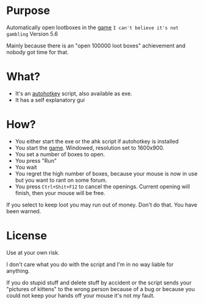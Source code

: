 # Purpose

Automatically open lootboxes in the [game](http://store.steampowered.com/app/733990/I_Cant_Believe_Its_Not_Gambling/) `I can't believe it's not gambling` Version 5.6

Mainly because there is an "open 100000 loot boxes" achievement and nobody got time for that.

# What?

- It's an [autohotkey](https://autohotkey.com/) script, also available as exe.
- It has a self explanatory gui

# How?

- You either start the exe or the ahk script if autohotkey is installed
- You start the [game](http://store.steampowered.com/app/733990/I_Cant_Believe_Its_Not_Gambling/). Windowed, resolution set to 1600x900.
- You set a number of boxes to open.
- You press "Run"
- You wait
- You regret the high number of boxes, because your mouse is now in use but you want to rant on some forum.
- You press `Ctrl+Shit+F12` to cancel the openings. Current opening will finish, then your mouse will be free.

If you select to keep loot you may run out of money. Don't do that. You have been warned.

# License

Use at your own risk.

I don't care what you do with the script and I'm in no way liable for anything.

If you do stupid stuff and delete stuff by accident or the script sends your "pictures of kittens" to the wrong person because of a bug or because you could not keep your hands off your mouse it's not my fault.